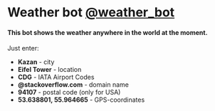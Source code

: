 # Weather bot [@weather_bot](https://t.me/Weather_Sadykov_Bot)
#### This bot shows the weather anywhere in the world at the moment.

Just enter:  
* **Kazan** - city
* **Eifel Tower** - location
* **CDG** - IATA Airport Codes
* **@stackoverflow.com** - domain name
* **94107** - postal code (only for USA)
* **53.638801, 55.964665** - GPS-coordinates

